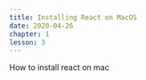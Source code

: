 ```yaml
---
title: Installing React on MacOS
date: 2020-04-26
chapter: 1
lesson: 3
---
```


How to install react on mac